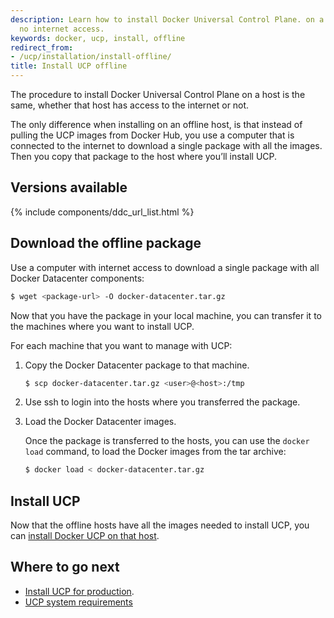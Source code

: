 ```yaml
---
description: Learn how to install Docker Universal Control Plane. on a machine with
  no internet access.
keywords: docker, ucp, install, offline
redirect_from:
- /ucp/installation/install-offline/
title: Install UCP offline
---
```


The procedure to install Docker Universal Control Plane on a host is the same,
whether that host has access to the internet or not.

The only difference when installing on an offline host,
is that instead of pulling the UCP images from Docker Hub, you use a
computer that is connected to the internet to download a single package with
all the images. Then you copy that package to the host where you’ll install UCP.

## Versions available

{% include components/ddc_url_list.html %}

## Download the offline package

Use a computer with internet access to download a single package with all
Docker Datacenter components:

```bash
$ wget <package-url> -O docker-datacenter.tar.gz
```

Now that you have the package in your local machine, you can transfer it to
the machines where you want to install UCP.

For each machine that you want to manage with UCP:

1.  Copy the Docker Datacenter package to that machine.

    ```bash
    $ scp docker-datacenter.tar.gz <user>@<host>:/tmp
    ```

2.  Use ssh to login into the hosts where you transferred the package.

3.  Load the Docker Datacenter images.

    Once the package is transferred to the hosts, you can use the
    `docker load` command, to load the Docker images from the tar archive:

    ```bash
    $ docker load < docker-datacenter.tar.gz
    ```

## Install UCP

Now that the offline hosts have all the images needed to install UCP,
you can [install Docker UCP on that host](install-production.md).


## Where to go next

* [Install UCP for production](install-production.md).
* [UCP system requirements](system-requirements.md)
